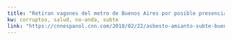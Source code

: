 ```yaml
---
title: "Retiran vagones del metro de Buenos Aires por posible presencia de asbesto: ¿qué es esta sustancia? | CNN"
kw: corruptos, salud, no-anda, subte
link: "https://cnnespanol.cnn.com/2018/02/22/asbesto-amianto-subte-buenos-aires-cancer-metro-madrid/"
---
```


